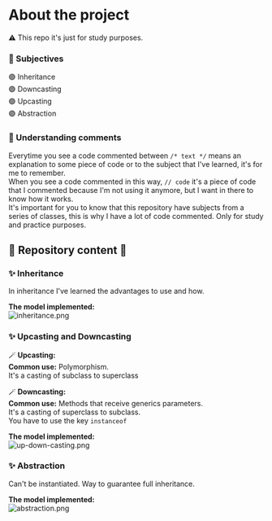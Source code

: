 # About the project
:warning: This repo it's just for study purposes.

### :triangular_flag_on_post: Subjectives
:purple_circle: Inheritance <br>
:purple_circle: Downcasting <br>
:purple_circle: Upcasting <br>
:purple_circle: Abstraction

### :triangular_flag_on_post: Understanding comments
Everytime you see a code commented between 
``` /* text */ ``` means an explanation to some piece of code
or to the subject that I've learned, it's for me to remember.
<br> When you see a code commented in this way, 
`` // code `` it's a piece of code that I commented because 
I'm not using it anymore, but I want in there to know how it 
works. <br>
It's important for you to know that this repository have subjects
from a series of classes, this is why I have a lot of code commented.
Only for study and practice purposes.

## :balloon: Repository content :balloon:

### :sparkles: Inheritance
In inheritance I've learned the advantages to use and how. <br>

**The model implemented:** <br>
![inheritance.png](assets/inheritance.png)

### :sparkles: Upcasting and Downcasting
:magic_wand: **Upcasting:** <br> 
**Common use:** Polymorphism. <br>
It's a casting of subclass to superclass

:magic_wand: **Downcasting:** <br>
**Common use:** Methods that receive generics parameters.<br>
It's a casting of superclass to subclass. <br>
You have to use the key ``instanceof`` <br>

**The model implemented:** <br>
![up-down-casting.png](assets/up-down-casting.png)

### :sparkles: Abstraction
Can't be instantiated.
Way to guarantee full inheritance. 

**The model implemented:** <br>
![abstraction.png](assets/abstraction.png)